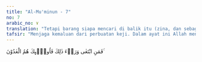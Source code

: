 ```yaml
---
title: "Al-Mu'minun - 7"
no: 7
arabic_no: ٧
translation: "Tetapi barang siapa mencari di balik itu (zina, dan sebagainya), maka mereka itulah orang-orang yang melampaui batas."
tafsir: "Menjaga kemaluan dari perbuatan keji. Dalam ayat ini Allah menerangkan sifat kelima dari orang mukmin yang berbahagia, yaitu suka menjaga kemaluannya dari setiap perbuatan keji seperti berzina, mengerjakan perbuatan kaum Lut (homoseksual), onani, dan sebagainya. Bersanggama yang diperbolehkan oleh agama hanya dengan istri yang telah dinikahi dengan sah atau dengan jariahnya (budak perempuan) yang di-peroleh dari jihad fisabilillah, karena dalam hal ini mereka tidak tercela.\n\nAkan tetapi, barangsiapa yang berbuat di luar yang tersebut itu, mereka itulah orang-orang yang melampaui batas. Dalam ayat ini dan yang sebelumnya Allah menjelaskan bahwa kebahagiaan seorang hamba Allah itu tergantung kepada pemeliharaan kemaluannya dari berbagai penyalahgunaan supaya tidak termasuk orang yang tercela dan melampaui batas.\n\nMenahan ajakan hawa nafsu, jauh lebih ringan daripada menanggung akibat dari perbuatan zina itu. Allah telah memerintahkan Nabi-Nya supaya menyampaikan perintah itu kepada umatnya, agar mereka menahan pan-dangannya dan memelihara kemaluannya dengan firman:\n\nKatakanlah kepada laki-laki yang beriman, agar mereka menjaga pandangannya, dan memelihara kemaluannya; yang demikian itu, lebih suci bagi mereka. Sungguh, Allah Maha Mengetahui apa yang mereka perbuat. (an-Nur/24: 30)"
---
```


فَمَنِ ابْتَغٰى وَرَاۤءَ ذٰلِكَ فَاُولٰۤىِٕكَ هُمُ الْعٰدُوْنَ ۚ

